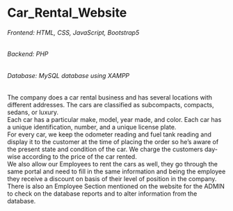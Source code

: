 # Car_Rental_Website
###### Frontend: HTML, CSS, JavaScript, Bootstrap5 <br />
###### Backend: PHP <br />
###### Database: MySQL database using XAMPP <br />
The company does a car rental business and has several locations with different addresses. The cars are classified as subcompacts, compacts, sedans, or luxury. <br />
Each car has a particular make, model, year made, and color. Each car has a unique identification, number, and a unique license plate. <br />
For every car, we keep the odometer reading and fuel tank reading and display it to the customer at the time of placing the order so he’s aware of the present state and condition of the car. We charge the customers day-wise according to the price of the car rented. <br />
We also allow our Employees to rent the cars as well, they go through the same portal and need to fill in the same information and being the employee they receive a discount on basis of their level of position in the company. <br />
There is also an Employee Section mentioned on the website for the ADMIN to check on the database reports and to alter information from the database. <br />

